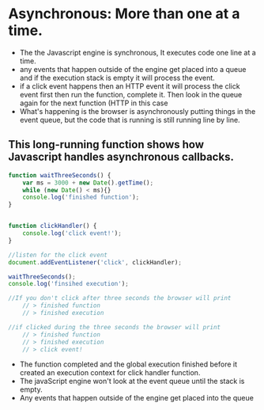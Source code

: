# Asynchronous: More than one at a time. 
+ The the Javascript engine is synchronous, It executes code one line at a time.
+ any events that happen outside of the engine get placed into a queue and if the execution stack is empty it will process the event.
+ if a click event happens then an HTTP event it will process the click event first then run the function, complete it. Then look in the queue again for the next function (HTTP in this case
+ What's happening is the browser is asynchronously putting things in the event queue, but the code that is running is still running line by line. 

## This long-running function shows how Javascript handles asynchronous callbacks.
```javascript
function waitThreeSeconds() {
    var ms = 3000 + new Date().getTime();
    while (new Date() < ms){}
    console.log('finished function');
}


function clickHandler() {
    console.log('click event!');
}

//listen for the click event
document.addEventListener('click', clickHandler);

waitThreeSeconds();
console.log('finsihed execution');

//If you don't click after three seconds the browser will print
    // > finished function
    // > finished execution

//if clicked during the three seconds the browser will print
    // > finished function
    // > finished execution
    // > click event!
```
+ The function completed and the global execution finished before it created an execution context for click handler function. 
+ The javaScript engine won't look at the event queue until the stack is empty. 
+ Any events that happen outside of the engine get placed into the queue 
